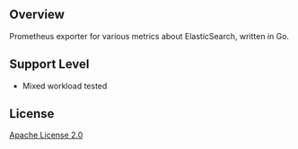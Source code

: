 ## Overview
Prometheus exporter for various metrics about ElasticSearch, written in Go.

## Support Level
- Mixed workload tested

## License
[Apache License 2.0](https://github.com/justwatchcom/elasticsearch_exporter/blob/master/LICENSE)
